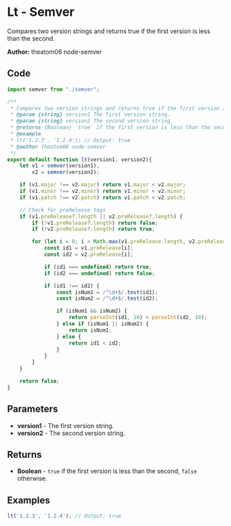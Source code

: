 # Lt - Semver
Compares two version strings and returns true if the first version is less than the second.

**Author:** theatom06 node-semver


## Code
```js
import semver from "./semver";

/**
 * Compares two version strings and returns true if the first version is less than the second.
 * @param {string} version1 The first version string. 
 * @param {string} version2 The second version string.
 * @returns {Boolean} `true` if the first version is less than the second, `false` otherwise.
 * @example
 * lt('1.2.3', '1.2.4'); // Output: true
 * @author theatom06 node-semver
 */
export default function lt(version1, version2){
    let v1 = semver(version1),
        v2 = semver(version2);

    if (v1.major !== v2.major) return v1.major < v2.major;
    if (v1.minor !== v2.minor) return v1.minor < v2.minor;
    if (v1.patch !== v2.patch) return v1.patch < v2.patch;

    // Check for preRelease tags
    if (v1.preRelease?.length || v2.preRelease?.length) {
        if (!v1.preRelease?.length) return false;
        if (!v2.preRelease?.length) return true;

        for (let i = 0; i < Math.max(v1.preRelease.length, v2.preRelease.length); i++) {
            const id1 = v1.preRelease[i];
            const id2 = v2.preRelease[i];

            if (id1 === undefined) return true;
            if (id2 === undefined) return false;

            if (id1 !== id2) {
                const isNum1 = /^\d+$/.test(id1);
                const isNum2 = /^\d+$/.test(id2);

                if (isNum1 && isNum2) {
                    return parseInt(id1, 10) < parseInt(id2, 10);
                } else if (isNum1 || isNum2) {
                    return isNum1;
                } else {
                    return id1 < id2;
                }
            }
        }
    }

    return false;
}
```

## Parameters
* **version1** - The first version string.
* **version2** - The second version string.


## Returns
* **Boolean** - `true` if the first version is less than the second, `false` otherwise.


## Examples
```js
lt('1.2.3', '1.2.4'); // Output: true

```
